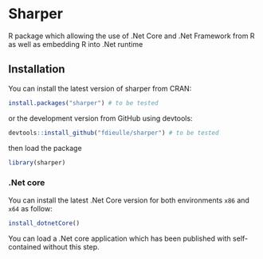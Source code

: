 # Sharper
R package which allowing the use of .Net Core and .Net Framework from R as well as embedding R into .Net runtime

## Installation

You can install the latest version of sharper from CRAN:

``` R
install.packages("sharper") # to be tested
```

or the development version from GitHub using devtools:

``` R
devtools::install_github("fdieulle/sharper") # to be tested
```

then load the package

``` R
library(sharper)
```

### .Net core

You can install the latest .Net Core version for both environments `x86` and `x64` as follow:

``` R
install_dotnetCore()
```

You can load a .Net core application which has been published with self-contained without this step.
